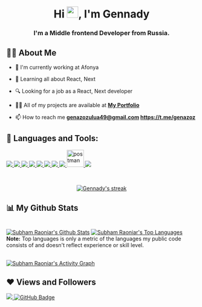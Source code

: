 <h1 align="center">Hi <img src="https://raw.githubusercontent.com/MartinHeinz/MartinHeinz/master/wave.gif" width="30px">, I'm Gennady</h1>
<h3 align="center">I'm a Middle frontend Developer from Russia.</h3>


## 🙋‍♂️ About Me

- 🏢 I'm currently working at Afonya

- 🌱 Learning all about React, Next

- 🔍 Looking for a job as a React, Next developer

- 👨‍💻 All of my projects are available at **[My Portfolio](http://www.genazoz.ru/)**

- 📫 How to reach me **genazozulua49@gmail.com https://t.me/genazoz**

## 🚀 Languages and Tools:

<p align="left"> 
    <a href="https://reactjs.org/" target="_blank"> <img src="https://img.icons8.com/color/48/000000/react-native.png"/> </a>
    <a href="https://redux.js.org" target="_blank"> <img src="https://img.icons8.com/color/48/000000/redux.png"/> </a>
    <a href="https://redux.js.org" target="_blank"> <img src="https://img.icons8.com/color/logos/typescript"/> </a>
    <a href="https://developer.mozilla.org/en-US/docs/Web/JavaScript" target="_blank"> <img src="https://img.icons8.com/color/48/000000/javascript.png"/> </a> 
    <a href="https://redux.js.org" target="_blank"> <img src="https://img.icons8.com/color/logos/webpack"/> </a>
    <a href="https://www.w3.org/html/" target="_blank"> <img src="https://img.icons8.com/color/48/000000/html-5.png"/> </a> 
    <a href="https://www.w3schools.com/css/" target="_blank"> <img src="https://img.icons8.com/color/48/000000/css3.png"/> </a> 
    <a href="https://firebase.google.com/" target="_blank"> <img src="https://img.icons8.com/color/48/000000/firebase.png"/> </a> 
    <a href="https://postman.com" target="_blank"> <img src="https://www.vectorlogo.zone/logos/getpostman/getpostman-icon.svg" alt="postman" width="45" height="45"/> </a>   
    <a href="https://git-scm.com/" target="_blank"> <img src="https://img.icons8.com/color/48/000000/git.png"/> </a> 
</p>

<!-- [![React Badge](https://img.shields.io/badge/-React-61DBFB?style=for-the-badge&labelColor=black&logo=react&logoColor=61DBFB)](#)  [![Javascript Badge](https://img.shields.io/badge/-Javascript-F0DB4F?style=for-the-badge&labelColor=black&logo=javascript&logoColor=F0DB4F)](#) [![Typescript Badge](https://img.shields.io/badge/-Typescript-007acc?style=for-the-badge&labelColor=black&logo=typescript&logoColor=007acc)](#) [![Nodejs Badge](https://img.shields.io/badge/-Nodejs-3C873A?style=for-the-badge&labelColor=black&logo=node.js&logoColor=3C873A)](#) [![GraphQL Badge](https://img.shields.io/badge/-GraphQl-e535ab?style=for-the-badge&labelColor=black&logo=node.js&logoColor=e535ab)](#) -->
<br/>

<p align="center">
    <a href="https://github.com/genazoz/github-readme-streak-stats">
        <img title="🔥 Get streak stats for your profile at git.io/streak-stats" alt="Gennady's streak" src="https://github-readme-streak-stats.herokuapp.com/?user=genazoz&theme=black-ice&hide_border=true&stroke=0000&background=060A0CD0"/>
    </a>
</p>

## 📊 My Github Stats

  <br/>
    <a href="https://github.com/genazoz/github-readme-stats"><img alt="Subham Raoniar's Github Stats" src="https://github-readme-stats.vercel.app/api?username=genazoz&show_icons=true&count_private=true&theme=react&hide_border=true&bg_color=0D1117" /></a>
  <a href="https://github.com/genazoz/github-readme-stats"><img alt="Subham Raoniar's Top Languages" src="https://github-readme-stats.vercel.app/api/top-langs/?username=genazoz&langs_count=8&count_private=true&layout=compact&theme=react&hide_border=true&bg_color=0D1117" /></a>
  <br/>
  <b>Note:</b> Top languages is only a metric of the languages my public code consists of and doesn't reflect experience or skill level.


<br/>
<br/>

<a href="https://github.com/genazoz/github-readme-activity-graph"><img alt="Subham Raoniar's Activity Graph" src="https://activity-graph.herokuapp.com/graph?username=genazoz&bg_color=0D1117&color=5BCDEC&line=5BCDEC&point=FFFFFF&hide_border=true" /></a>

</p>

## ❤ Views and Followers
<a href="https://github.com/Meghna-DAS/github-profile-views-counter">
    <img src="https://komarev.com/ghpvc/?username=genazoz">
</a>
<a href="https://github.com/genazoz?tab=followers"><img src="https://img.shields.io/github/followers/genazoz?label=Followers&style=social" alt="GitHub Badge"></a>
